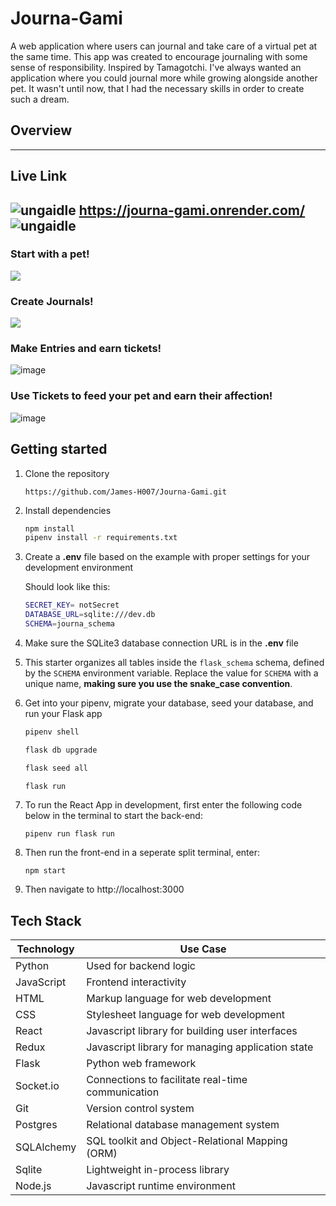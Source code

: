 # Journa-Gami

A web application where users can journal and take care of a virtual pet at the same time. This app was created to encourage journaling with some sense of responsibility. Inspired by Tamagotchi. I've always wanted an application where you could journal more while growing alongside another pet. It wasn't until now, that I had the necessary skills in order to create such a dream.

## Overview
---
## Live Link 

![ungaidle](https://github.com/James-H007/Journa-Gami/assets/110857645/eff6ac31-de83-4edd-8ed4-a16d59880fdd) https://journa-gami.onrender.com/ ![ungaidle](https://github.com/James-H007/Journa-Gami/assets/110857645/eff6ac31-de83-4edd-8ed4-a16d59880fdd)
---
### Start with a pet!
<img src="https://cdn.discordapp.com/attachments/808899350176071680/1141543502820425848/image.png" />

### Create Journals!
<img src = "https://media.discordapp.net/attachments/808899350176071680/1141544929861062756/image.png?width=1440&height=616" />

### Make Entries and earn tickets!
![image](https://github.com/James-H007/Journa-Gami/assets/110857645/4e30e747-2bd9-461a-a596-562fce91c29f)

### Use Tickets to feed your pet and earn their affection!
![image](https://github.com/James-H007/Journa-Gami/assets/110857645/d33fade2-a938-4623-9150-5c1ce529f91d)


## Getting started

1. Clone the repository

   ```
   https://github.com/James-H007/Journa-Gami.git
   ```

2. Install dependencies

   ```bash
   npm install
   pipenv install -r requirements.txt
   ```

3. Create a **.env** file based on the example with proper settings for your
   development environment

   Should look like this:

   ```bash
   SECRET_KEY= notSecret
   DATABASE_URL=sqlite:///dev.db
   SCHEMA=journa_schema
   ```

4. Make sure the SQLite3 database connection URL is in the **.env** file

5. This starter organizes all tables inside the `flask_schema` schema, defined
   by the `SCHEMA` environment variable. Replace the value for
   `SCHEMA` with a unique name, **making sure you use the snake_case
   convention**.

6. Get into your pipenv, migrate your database, seed your database, and run your Flask app

   ```bash
   pipenv shell
   ```

   ```bash
   flask db upgrade
   ```

   ```bash
   flask seed all
   ```

   ```bash
   flask run
   ```

7. To run the React App in development, first enter the following code below in the terminal to start the back-end:

   ```
   pipenv run flask run
   ```

8. Then run the front-end in a seperate split terminal, enter:

   ```
   npm start
   ```

9. Then navigate to http://localhost:3000


## Tech Stack
| Technology | Use Case                                             | 
| ---------- | ---------------------------------------------------- |
| Python     | Used for backend logic                               |
| JavaScript | Frontend interactivity                               |
| HTML       | Markup language for web development                  |
| CSS        | Stylesheet language for web development              |
| React      | Javascript library for building user interfaces      |
| Redux      | Javascript library for managing application state    |
| Flask      | Python web framework                                 |
| Socket.io  | Connections to facilitate real-time communication    |
| Git        | Version control system                               |
| Postgres   | Relational database management system                |
| SQLAlchemy | SQL toolkit and Object-Relational Mapping (ORM)      |
| Sqlite     | Lightweight in-process library                       |
| Node.js    | Javascript runtime environment                       |
